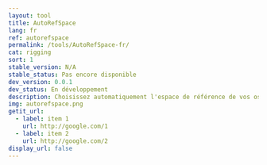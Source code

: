 ```yaml
---
layout: tool
title: AutoRefSpace
lang: fr
ref: autorefspace
permalink: /tools/AutoRefSpace-fr/
cat: rigging
sort: 1
stable_version: N/A
stable_status: Pas encore disponible
dev_version: 0.0.1
dev_status: En développement
description: Choisissez automatiquement l'espace de référence de vos os
img: autorefspace.png
getit_url:
  - label: item 1
    url: http://google.com/1
  - label: item 2
    url: http://google.com/2
display_url: false
---
```


